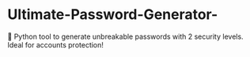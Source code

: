 # Ultimate-Password-Generator-
🔐 Python tool to generate unbreakable passwords with 2 security levels. Ideal for accounts protection!  
